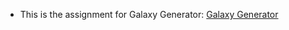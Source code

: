- This is the assignment for Galaxy Generator: 
[Galaxy Generator](https://galaxygeneratorbydvbydt.netlify.app/)
